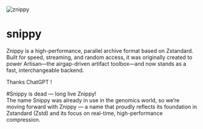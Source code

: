 
![znippy](https://github.com/user-attachments/assets/7db1c1c1-d577-4f87-bfe1-11af6e8c58a0)

# snippy
Znippy is a high-performance, parallel archive format based on Zstandard. Built for speed, streaming, and random access, it was originally created to power Artisan—the airgap-driven artifact toolbox—and now stands as a fast, interchangeable backend.  


Thanks ChatGPT !


#Snippy is dead — long live Znippy!  
The name Snippy was already in use in the genomics world, so we’re moving forward with Znippy — a name that proudly reflects its foundation in Zstandard (Zstd) and its focus on real-time, high-performance compression. 
